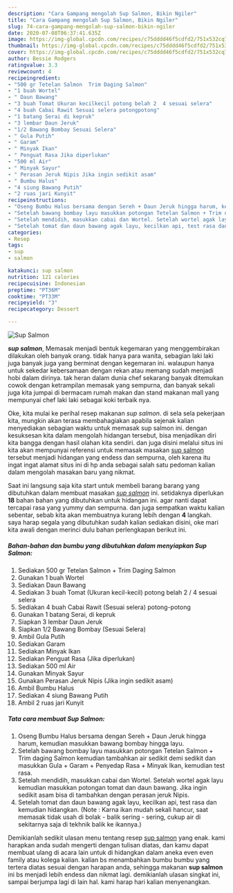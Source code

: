 ```yaml
---
description: "Cara Gampang mengolah Sup Salmon, Bikin Ngiler"
title: "Cara Gampang mengolah Sup Salmon, Bikin Ngiler"
slug: 74-cara-gampang-mengolah-sup-salmon-bikin-ngiler
date: 2020-07-08T06:37:41.635Z
image: https://img-global.cpcdn.com/recipes/c75dddd46f5cdfd2/751x532cq70/sup-salmon-foto-resep-utama.jpg
thumbnail: https://img-global.cpcdn.com/recipes/c75dddd46f5cdfd2/751x532cq70/sup-salmon-foto-resep-utama.jpg
cover: https://img-global.cpcdn.com/recipes/c75dddd46f5cdfd2/751x532cq70/sup-salmon-foto-resep-utama.jpg
author: Bessie Rodgers
ratingvalue: 3.3
reviewcount: 4
recipeingredient:
- "500 gr Tetelan Salmon  Trim Daging Salmon"
- "1 buah Wortel"
- " Daun Bawang"
- "3 buah Tomat Ukuran kecilkecil potong belah 2  4 sesuai selera"
- "4 buah Cabai Rawit Sesuai selera potongpotong"
- "1 batang Serai di kepruk"
- "3 lembar Daun Jeruk"
- "1/2 Bawang Bombay Sesuai Selera"
- " Gula Putih"
- " Garam"
- " Minyak Ikan"
- " Penguat Rasa Jika diperlukan"
- "500 ml Air"
- " Minyak Sayur"
- " Perasan Jeruk Nipis Jika ingin sedikit asam"
- " Bumbu Halus"
- "4 siung Bawang Putih"
- "2 ruas jari Kunyit"
recipeinstructions:
- "Oseng Bumbu Halus bersama dengan Sereh + Daun Jeruk hingga harum, kemudian masukkan bawang bombay hingga layu."
- "Setelah bawang bombay layu masukkan potongan Tetelan Salmon + Trim daging Salmon kemudian tambahkan air sedikit demi sedikit dan masukkan Gula + Garam + Penyedap Rasa + Minyak Ikan, kemudian test rasa."
- "Setelah mendidih, masukkan cabai dan Wortel. Setelah wortel agak layu kemudian masukkan potongan tomat dan daun bawang. Jika ingin sedikit asam bisa di tambahkan dengan perasan jeruk Nipis."
- "Setelah tomat dan daun bawang agak layu, kecilkan api, test rasa dan kemudian hidangkan. (Note : Karna ikan mudah sekali hancur, saat memasak tidak usah di bolak - balik sering - sering, cukup air di sekitarnya saja di tekhnik balik ke ikannya.)"
categories:
- Resep
tags:
- sup
- salmon

katakunci: sup salmon 
nutrition: 121 calories
recipecuisine: Indonesian
preptime: "PT36M"
cooktime: "PT33M"
recipeyield: "3"
recipecategory: Dessert

---
```



![Sup Salmon](https://img-global.cpcdn.com/recipes/c75dddd46f5cdfd2/751x532cq70/sup-salmon-foto-resep-utama.jpg)

<b><i>sup salmon</i></b>, Memasak menjadi bentuk kegemaran yang menggembirakan dilakukan oleh banyak orang. tidak hanya para wanita, sebagian laki laki juga banyak juga yang berminat dengan kegemaran ini. walaupun hanya untuk sekedar kebersamaan dengan rekan atau memang sudah menjadi hobi dalam dirinya. tak heran dalam dunia chef sekarang banyak ditemukan cowok dengan ketrampilan memasak yang sempurna, dan banyak sekali juga kita jumpai di bermacam rumah makan dan stand makanan mall yang mempunyai chef laki laki sebagai koki terbaik nya.



Oke, kita mulai ke perihal resep makanan <i>sup salmon</i>. di sela sela pekerjaan kita, mungkin akan terasa membahagiakan apabila sejenak kalian menyediakan sebagian waktu untuk memasak sup salmon ini. dengan kesuksesan kita dalam mengolah hidangan tersebut, bisa menjadikan diri kita bangga dengan hasil olahan kita sendiri. dan juga disini melalui situs ini kita akan mempunyai referensi untuk memasak masakan <u>sup salmon</u> tersebut menjadi hidangan yang endess dan sempurna, oleh karena itu ingat ingat alamat situs ini di hp anda sebagai salah satu pedoman kalian dalam mengolah masakan baru yang nikmat.


Saat ini langsung saja kita start untuk membeli barang barang yang dibutuhkan dalam membuat masakan <u><i>sup salmon</i></u> ini. setidaknya diperlukan <b>18</b> bahan bahan yang dibutuhkan untuk hidangan ini. agar nanti dapat tercapai rasa yang yummy dan sempurna. dan juga sempatkan waktu kalian sebentar, sebab kita akan membuatnya kurang lebih dengan <b>4</b> langkah. saya harap segala yang dibutuhkan sudah kalian sediakan disini, oke mari kita awali dengan merinci dulu bahan perlengkapan berikut ini.

<!--inarticleads1-->

##### Bahan-bahan dan bumbu yang dibutuhkan dalam menyiapkan Sup Salmon:

1. Sediakan 500 gr Tetelan Salmon + Trim Daging Salmon
1. Gunakan 1 buah Wortel
1. Sediakan  Daun Bawang
1. Sediakan 3 buah Tomat (Ukuran kecil-kecil) potong belah 2 / 4 sesuai selera
1. Sediakan 4 buah Cabai Rawit (Sesuai selera) potong-potong
1. Gunakan 1 batang Serai, di kepruk
1. Siapkan 3 lembar Daun Jeruk
1. Siapkan 1/2 Bawang Bombay (Sesuai Selera)
1. Ambil  Gula Putih
1. Sediakan  Garam
1. Sediakan  Minyak Ikan
1. Sediakan  Penguat Rasa (Jika diperlukan)
1. Sediakan 500 ml Air
1. Gunakan  Minyak Sayur
1. Gunakan  Perasan Jeruk Nipis (Jika ingin sedikit asam)
1. Ambil  Bumbu Halus
1. Sediakan 4 siung Bawang Putih
1. Ambil 2 ruas jari Kunyit




<!--inarticleads2-->

##### Tata cara membuat Sup Salmon:

1. Oseng Bumbu Halus bersama dengan Sereh + Daun Jeruk hingga harum, kemudian masukkan bawang bombay hingga layu.
1. Setelah bawang bombay layu masukkan potongan Tetelan Salmon + Trim daging Salmon kemudian tambahkan air sedikit demi sedikit dan masukkan Gula + Garam + Penyedap Rasa + Minyak Ikan, kemudian test rasa.
1. Setelah mendidih, masukkan cabai dan Wortel. Setelah wortel agak layu kemudian masukkan potongan tomat dan daun bawang. Jika ingin sedikit asam bisa di tambahkan dengan perasan jeruk Nipis.
1. Setelah tomat dan daun bawang agak layu, kecilkan api, test rasa dan kemudian hidangkan. (Note : Karna ikan mudah sekali hancur, saat memasak tidak usah di bolak - balik sering - sering, cukup air di sekitarnya saja di tekhnik balik ke ikannya.)




Demikianlah sedikit ulasan menu tentang resep <u>sup salmon</u> yang enak. kami harapkan anda sudah mengerti dengan tulisan diatas, dan kamu dapat membuat ulang di acara lain untuk di hidangkan dalam aneka even even family atau kolega kalian. kalian bs menambahkan bumbu bumbu yang tertera diatas sesuai dengan harapan anda, sehingga makanan <b>sup salmon</b> ini bs menjadi lebih endess dan nikmat lagi. demikianlah ulasan singkat ini, sampai berjumpa lagi di lain hal. kami harap hari kalian menyenangkan.
